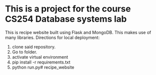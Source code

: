 # This is a project for the course CS254 Database systems lab
This is recipe website built using Flask and MongoDB. This makes use of many libraries.
Directions for local deployment:
1. clone said repository.
2. Go to folder. 
3. activate virtual environment
4. pip install -r requirements.txt
5. python run.py# recipe_website